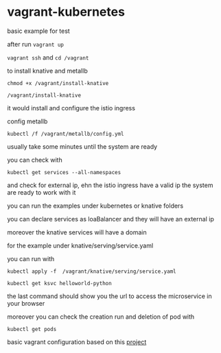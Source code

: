 # vagrant-kubernetes
basic example for test 

after run `vagrant up `

`vagrant ssh` and 
`cd /vagrant`

to install knative  and metallb 

`chmod +x /vagrant/install-knative`


`/vagrant/install-knative`


it would install and configure the istio ingress

config metallb

`kubectl /f /vagrant/metallb/config.yml`

usually take some minutes until the system are ready

you can check with 

`kubectl get services --all-namespaces`

and check for  external ip, ehn the istio ingress have a valid ip the system are ready to work with it

you can run the examples under kubernetes or knative folders

you can declare services as loaBalancer and they will have an external ip 

moreover the knative services will have a domain

for the example under knative/serving/service.yaml

you can run with 

`kubectl apply -f  /vagrant/knative/serving/service.yaml `


`kubectl get ksvc helloworld-python `

the last command should show you the url to access the microservice in your browser


moreover you can check the creation run and deletion of pod with 

`kubectl get pods`





basic vagrant configuration based on this [project](https://bitbucket.org/exxsyseng/k8s_ubuntu/src/master/)
